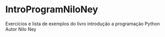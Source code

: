# IntroProgramNiloNey
Exercícios e lista de exemplos do livro introdução a programação Python Autor Nilo Ney
